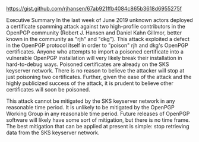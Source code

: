 https://gist.github.com/rjhansen/67ab921ffb4084c865b3618d6955275f

Executive Summary
In the last week of June 2019 unknown actors deployed a certificate spamming attack against two high-profile contributors in the OpenPGP community (Robert J. Hansen and Daniel Kahn Gillmor, better known in the community as "rjh" and "dkg"). This attack exploited a defect in the OpenPGP protocol itself in order to "poison" rjh and dkg's OpenPGP certificates. Anyone who attempts to import a poisoned certificate into a vulnerable OpenPGP installation will very likely break their installation in hard-to-debug ways. Poisoned certificates are already on the SKS keyserver network. There is no reason to believe the attacker will stop at just poisoning two certificates. Further, given the ease of the attack and the highly publicized success of the attack, it is prudent to believe other certificates will soon be poisoned.

This attack cannot be mitigated by the SKS keyserver network in any reasonable time period. It is unlikely to be mitigated by the OpenPGP Working Group in any reasonable time period. Future releases of OpenPGP software will likely have some sort of mitigation, but there is no time frame. The best mitigation that can be applied at present is simple: stop retrieving data from the SKS keyserver network.